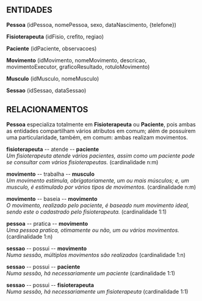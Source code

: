 
## ENTIDADES
**Pessoa** (idPessoa, nomePessoa, sexo, dataNascimento, {telefone})

**Fisioterapeuta** (idFisio, crefito, regiao)

**Paciente** (idPaciente, observacoes)

**Movimento** (idMovimento, nomeMovimento, descricao, movimentoExecutor, graficoResultado, rotuloMovimento)

**Musculo** (idMusculo, nomeMusculo)

**Sessao** (idSessao, dataSessao)


## RELACIONAMENTOS
**Pessoa** especializa totalmente em **Fisioterapeuta** ou **Paciente**, pois ambas as entidades compartilham vários atributos em comum; além de possuírem uma particularidade, também, em comum: ambas realizam movimentos.

**fisioterapeuta** -- atende -- **paciente** <br />
_Um fisioterapeuta atende vários pacientes, assim como um paciente pode se consultar com vários
fisioterapeutas._ (cardinalidade n:m)  <br />

**movimento** -- trabalha -- **musculo** <br />
_Um movimento estimula, obrigatoriamente, um ou mais músculos; e, um musculo, é estimulado por vários tipos de movimentos._ (cardinalidade n:m) <br />

**movimento** -- baseia -- **movimento** <br />
_O movimento, realizado pelo paciente, é baseado num movimento ideal, sendo este o cadastrado pelo fisioterapeuta._ (cardinalidade 1:1)  <br />

**pessoa** -- pratica -- **movimento** <br />
_Uma pessoa pratica, otimamente ou não, um ou vários movimentos._ (cardinalidade 1:n)  <br />

**sessao** -- possui -- **movimento** <br />
_Numa sessão, múltiplos movimentos são realizados_ (cardinalidade 1:n)

**sessao** -- possui -- **paciente** <br />
_Numa sessão, há necessariamente um paciente_ (cardinalidade 1:1)

**sessao** -- possui -- **fisioterapeuta** <br />
_Numa sessão, há necessariamente um fisioterapeuta_ (cardinalidade 1:1)
